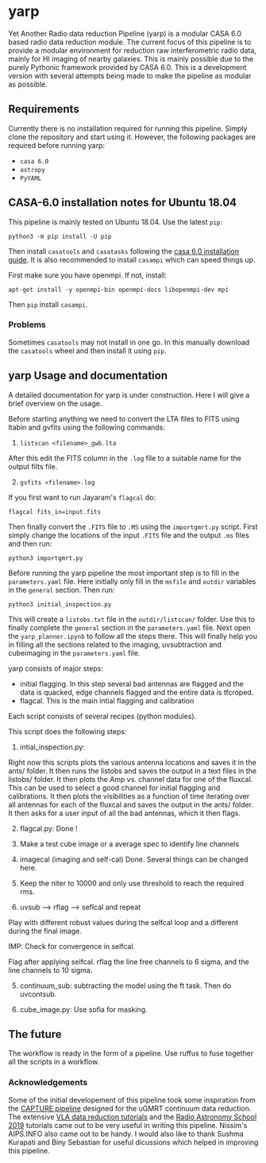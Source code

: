 # yarp
Yet Another Radio data reduction Pipeline (yarp) is a modular CASA 6.0 based radio data reduction module. The current focus of this pipeline is to provide a modular environment for reduction raw interferometric radio data, mainly for HI imaging of nearby galaxies. This is mainly possible due to the purely Pythonic framework provided by CASA 6.0. This is a development version with several attempts being made to make the pipeline as modular as possible. 

## Requirements 
Currently there is no installation required for running this pipeline. Simply clone the repository and start using it. However, the following packages are required before running yarp:

- `casa 6.0`
- `astropy` 
- `PyYAML`


## CASA-6.0 installation notes for Ubuntu 18.04

This pipeline is mainly tested on Ubuntu 18.04. Use the latest `pip`:
```
python3 -m pip install -U pip
```
Then install `casatools` and `casatasks` following the [casa 6.0 installation guide](https://casa.nrao.edu/casadocs/casa-5.6.0/introduction/casa6-installation-and-usage). It is also recommended to install `casampi` which can speed things up.

First make sure you have openmpi. If not, install:
```
apt-get install -y openmpi-bin openmpi-docs libopenmpi-dev mpi
```
Then `pip` install `casampi`.   

### Problems

Sometimes `casatools` may not install in one go. In this manually download the `casatools` wheel and then install it using `pip`. 

## yarp Usage and documentation

A detailed documentation for yarp is under construction. Here I will give a brief overview on the usage.  

Before starting anything we need to convert the LTA files to FITS using ltabin and gvfits using the following commands:

1. `listscan <filename>_gwb.lta`

After this edit the FITS column in the `.log` file to a suitable name for the output filts file. 

2. `gvfits <filename>.log`

If you first want to run Jayaram's `flagcal` do:

```flagcal fits_in=input.fits```

Then finally convert the `.FITS` file to `.MS` using the `importgmrt.py` script. First simply change the locations of the input `.FITS` file and the output `.ms` files and then run:
```
python3 importgmrt.py
```
Before running the yarp pipeline the most important step is to fill in the `parameters.yaml` file. Here initially only fill in the `msfile` and `outdir` variables in the `general` section. Then run:
```
python3 initial_inspection.py
```
This will create a `listobs.txt` file in the `outdir/listscan/` folder. Use this to finally complete the `general` section in the `parameters.yaml` file. Next open the `yarp_planner.ipynb` to follow all the steps there. This will finally help you in filling all the sections related to the imaging, uvsubtraction and cubeimaging in the `parameters.yaml` file. 

yarp consists of  major steps:

- initial flagging. In this step several bad antennas are flagged and the data is quacked, edge channels flagged and the entire data is tfcroped.
- flagcal. This is the main intial flagging and calibration 



Each script consists of several recipes (python modules). 

This script does the following steps:

1) intial_inspection.py: 

Right now this scripts plots the various antenna locations and  saves it in the ants/ folder. It then runs the listobs and saves the output in a text files in the listobs/ folder. It then plots the Amp vs. channel data for one of the fluxcal. This can be used to select a good channel for initial flagging and calibrations. It then plots the visibilities as a function of time iterating over all antennas for each of the fluxcal and saves the output in the ants/ folder. It then asks for a user input of all the bad antennas, which it then flags. 

2) flagcal.py:
   Done !

3) Make a test cube image or a average spec to identify line channels <To be added>

4) imagecal (imaging and self-cal)
   Done. Several things can be changed here. 

1) Keep the niter to 10000 and only use threshold to reach the required rms.

2) uvsub --> rflag --> seflcal and repeat

Play with different robust values during the selfcal loop and a different during the final image. 

IMP: Check for convergence in selfcal. 

Flag after applying selfcal. rflag the line free channels to 6 sigma, and the line channels to 10 sigma. 


5) continuum_sub: subtracting the model using the ft task. Then do uvcontsub. 

6) cube_image.py: Use sofia for masking. 


## The future

The workflow is ready in the form of a pipeline. Use ruffus to fuse together all the scripts in a workflow. 

### Acknowledgements
Some of the initial developement of this pipeline took some inspiration from the [CAPTURE pipeline](https://github.com/ruta-k/uGMRT-pipeline) designed for the uGMRT continuum data reduction. The extensive [VLA data reduction tutorials](https://casaguides.nrao.edu/index.php?title=Main_Page) and the [Radio Astronomy School 2019](http://www.ncra.tifr.res.in/~ruta/ras2019/CASA-tutorial.html) tutorials came out to be very useful in writing this pipeline. Nissim's AIPS.INFO also came out to be handy. I would also like to thank Sushma Kurapati and Biny Sebastian for useful dicussions which helped in improving this pipeline. 
